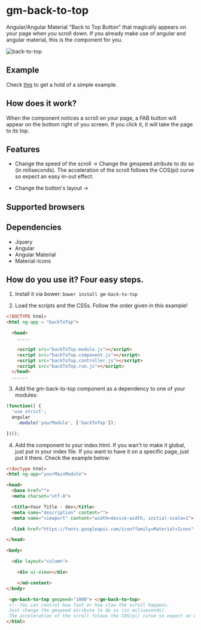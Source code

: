 # gm-back-to-top
Angular/Angular Material "Back to Top Button" that magically appears on your page when you scroll down. If you already make use of angular and angular material, this is the component for you.


![back-to-top](https://cloud.githubusercontent.com/assets/2500619/25964032/e31a19fc-3659-11e7-9038-63c2ef0d651d.PNG)

## Example
Check [this](https://plnkr.co/edit/58MJaYsQpOKDkhYdMDBD) to get a hold of a simple example.

## How does it work?
When the component notices a scroll on your page, a FAB button will appear on the bottom right of you screen. If you click it, it will take the page
to its top.

## Features
- Change the speed of the scroll -> Change the gmspeed atribute to do so (in miliseconds). The acceleration of the scroll follows the COS(pi) curve so expect an easy in-out effect. 

- Change the button's layout ->

## Supported browsers

## Dependencies
- Jquery
- Angular
- Angular Material
- Material-Icons




## How do you use it? Four easy steps.
1. Install it via bower: ````bower install gm-back-to-top```` 

2. Load the scripts and the CSSs. Follow the order given in this example!

```` html
<!DOCTYPE html>
<html ng-app = "backToTop">

  <head>
    .....    

    <script src="backToTop.module.js"></script>
    <script src="backToTop.component.js"></script>
    <script src="backToTop.controller.js"></script>
    <script src="backToTop.run.js"></script>
  </head>
  ......

````

3. Add the gm-back-to-top component as a dependency to one of your modules: 

```` javascript
(function() {
  'use strict';
  angular
    .module('yourModule', ['backToTop']);

})();
````

4. Add the component to your index.html. If you wan't to make it global, just put in your index file. If you want to have it on a specific page, just
put it there. Check the example below:

```` html
<!doctype html>
<html ng-app="yourMainModule">

<head>
  <base href=""> 
  <meta charset="utf-8">

  <title>Your Title - dev</title>
  <meta name="description" content="">
  <meta name="viewport" content="width=device-width, initial-scale=1">

  <link href="https://fonts.googleapis.com/icon?family=Material+Icons" rel="stylesheet">

</head>

<body>

  <div layout="column">

    <div ui-view></div>

    </md-content>
</body>

 <gm-back-to-top gmspeed="1000"> </gm-back-to-top> 
 <!--You can control how fast or how slow the scroll happens. 
 Just change the gmspeed atribute to do so (in miliseconds). 
 The acceleration of the scroll folows the COS(pi) curve so expect an easy in-out effect. -->
</html>

````




